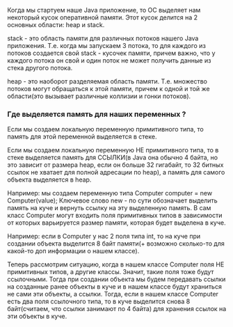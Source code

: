 Когда мы стартуем наше Java приложение, то ОС выделяет нам некоторый кусок оперативной памяти. Этот кусок делится на 2 основных области: heap и stack.

stack - это область памяти для различных потоков нашего Java приложения. Т.е. когда мы запускаем 3 потока, то для каждого из потоков создается свой stack - кусочек памяти, причем важно, что у каждого потока он свой и один поток не может получить данные из стека другого потока.

heap - это наоборот разделяемая область памяти. Т.е. множество потоков могут обращаться к этой памяти, причем к одной и той же области(это вызывает различные коллизии и гонки потоков).

### Где выделяется память для наших переменных ?

Если мы создаем локальную переменную примитивного типа, то память для этой переменной выделяется в стеке.

Если мы создаем локальную переменную НЕ примитивного типа, то в стеке выделяется память для ССЫЛКИ(в Java она обычно 4 байта, но это зависит от размера heap, если он больше 32 гигабайт, то 32 битных ссылок не хватает для полной адресации по heap), а память для самого объекта выделяется в heap.

Например: мы создаем переменную типа Computer computer = new Computer(value); Ключевое слово new - по сути обозначает выделить память на куче и вернуть ссылку на эту выделенную память. В сам класс Computer могут входить поля примитивных типов в зависимости от которых варьируется размер памяти, которая будет выделена в куче.

Например: если в Computer у нас 2 поля типа int, то на куче при создании объекта выделится 8 байт памяти(+ возможно сколько-то для какой-то доп информации о нашем классе).

Теперь рассмотрим ситуацию, когда в нашем классе Computer поля НЕ примитивных типов, а другие классы. Значит, такие поля тоже будут ссылочными. Тогда при создании объекта мы будем передавать ссылки на созданные ранее объекты в куче и в нашем классе будут храниться не сами эти объекты, а ссылки. Тогда, если в нашем классе Computer есть два поля ссылочного типа, то в куче выделится снова 8 байт(считаем, что ссылки занимают по 4 байта) для хранения ссылок на эти объекты в куче.